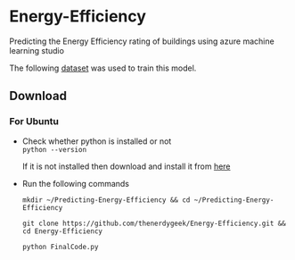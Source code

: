 # Energy-Efficiency
Predicting the Energy Efficiency rating of buildings using azure machine learning studio


The following <a href="https://archive.ics.uci.edu/ml/machine-learning-databases/00242/ENB2012_data.xlsx">dataset</a> was used to train this model.

## Download

### For Ubuntu

* Check whether python is installed or not </br>
  `python --version`

    If it is not installed then download and install it from [here](https://www.python.org/downloads/)

* Run the following commands

  ```
  mkdir ~/Predicting-Energy-Efficiency && cd ~/Predicting-Energy-Efficiency
  
  git clone https://github.com/thenerdygeek/Energy-Efficiency.git && cd Energy-Efficiency
  
  python FinalCode.py
  ```
  

